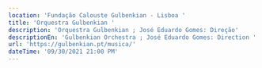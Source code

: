 ```yaml
---
location: 'Fundação Calouste Gulbenkian - Lisboa '
title: 'Orquestra Gulbenkian '
description: 'Orquestra Gulbenkian ; José Eduardo Gomes: Direção'
descriptionEn: 'Gulbenkian Orchestra ; José Eduardo Gomes: Direction '
url: 'https://gulbenkian.pt/musica/'
dateTime: '09/30/2021 21:00 PM'
---
```


